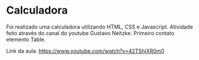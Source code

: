 # Calculadora
Foi realizado uma calculadora utilizando HTML, CSS e Javascript. Atividade feito através do canal do youtube Gustavo Neitzke. Primeiro contato elemento Table.

Link da aula: https://www.youtube.com/watch?v=42TShjXR0m0
